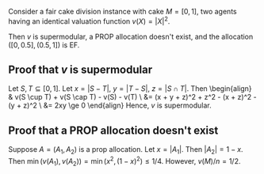 Consider a fair cake division instance with cake $M = [0, 1]$,
two agents having an identical valuation function $v(X) = |X|^2$.

Then $v$ is supermodular, a PROP allocation doesn't exist,
and the allocation $([0, 0.5], (0.5, 1])$ is EF.

## Proof that $v$ is supermodular

Let $S, T \subseteq [0, 1]$. Let $x = |S - T|$, $y = |T - S|$, $z = |S \cap T|$. Then
\begin{align}
& v(S \cup T) + v(S \cap T) - v(S) - v(T)
\\ &= (x + y + z)^2 + z^2 - (x + z)^2 - (y + z)^2
\\ &= 2xy \ge 0
\end{align}
Hence, $v$ is supermodular.

## Proof that a PROP allocation doesn't exist

Suppose $A = (A_1, A_2)$ is a prop allocation.
Let $x = |A_1|$. Then $|A_2| = 1 - x$. Then
$\min(v(A_1), v(A_2)) = \min(x^2, (1-x)^2) ≤ 1/4$.
However, $v(M)/n = 1/2$.
